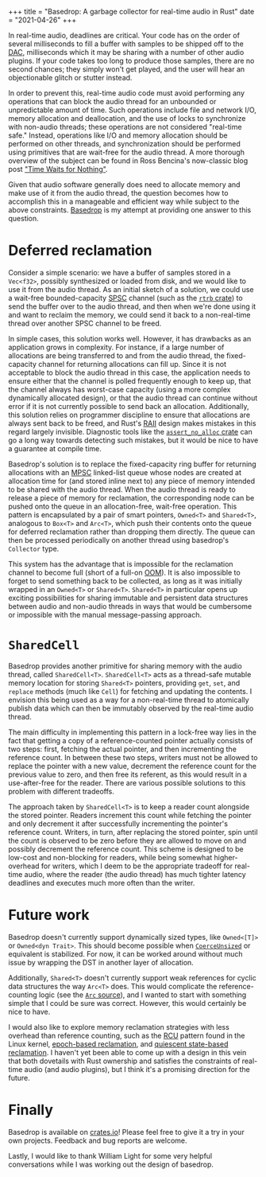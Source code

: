 +++
title = "Basedrop: A garbage collector for real-time audio in Rust"
date = "2021-04-26"
+++

In real-time audio, deadlines are critical. Your code has on the order of several milliseconds to fill a buffer with samples to be shipped off to the [DAC](https://en.wikipedia.org/wiki/Digital-to-analog_converter), milliseconds which it may be sharing with a number of other audio plugins. If your code takes too long to produce those samples, there are no second chances; they simply won't get played, and the user will hear an objectionable glitch or stutter instead.

In order to prevent this, real-time audio code must avoid performing any operations that can block the audio thread for an unbounded or unpredictable amount of time. Such operations include file and network I/O, memory allocation and deallocation, and the use of locks to synchronize with non-audio threads; these operations are not considered "real-time safe." Instead, operations like I/O and memory allocation should be performed on other threads, and synchronization should be performed using primitives that are wait-free for the audio thread. A more thorough overview of the subject can be found in Ross Bencina's now-classic blog post ["Time Waits for Nothing"](http://www.rossbencina.com/code/real-time-audio-programming-101-time-waits-for-nothing).

Given that audio software generally does need to allocate memory and make use of it from the audio thread, the question becomes how to accomplish this in a manageable and efficient way while subject to the above constraints. [Basedrop](https://github.com/glowcoil/basedrop) is my attempt at providing one answer to this question.

<!--excerpt-->

# Deferred reclamation

Consider a simple scenario: we have a buffer of samples stored in a `Vec<f32>`, possibly synthesized or loaded from disk, and we would like to use it from the audio thread. As an initial sketch of a solution, we could use a wait-free bounded-capacity [SPSC](http://www.1024cores.net/home/lock-free-algorithms/queues) channel (such as the [`rtrb` crate](https://crates.io/crates/rtrb)) to send the buffer over to the audio thread, and then when we're done using it and want to reclaim the memory, we could send it back to a non-real-time thread over another SPSC channel to be freed.

In simple cases, this solution works well. However, it has drawbacks as an application grows in complexity. For instance, if a large number of allocations are being transferred to and from the audio thread, the fixed-capacity channel for returning allocations can fill up. Since it is not acceptable to block the audio thread in this case, the application needs to ensure either that the channel is polled frequently enough to keep up, that the channel always has worst-case capacity (using a more complex dynamically allocated design), or that the audio thread can continue without error if it is not currently possible to send back an allocation. Additionally, this solution relies on programmer discipline to ensure that allocations are always sent back to be freed, and Rust's [RAII](https://en.wikipedia.org/wiki/Resource_acquisition_is_initialization) design makes mistakes in this regard largely invisible. Diagnostic tools like the [`assert_no_alloc` crate](https://crates.io/crates/assert_no_alloc) can go a long way towards detecting such mistakes, but it would be nice to have a guarantee at compile time.

Basedrop's solution is to replace the fixed-capacity ring buffer for returning allocations with an [MPSC](http://www.1024cores.net/home/lock-free-algorithms/queues) linked-list queue whose nodes are created at allocation time for (and stored inline next to) any piece of memory intended to be shared with the audio thread. When the audio thread is ready to release a piece of memory for reclamation, the corresponding node can be pushed onto the queue in an allocation-free, wait-free operation. This pattern is encapsulated by a pair of smart pointers, `Owned<T>` and `Shared<T>`, analogous to `Box<T>` and `Arc<T>`, which push their contents onto the queue for deferred reclamation rather than dropping them directly. The queue can then be processed periodically on another thread using basedrop's `Collector` type.

This system has the advantage that is impossible for the reclamation channel to become full (short of a full-on [OOM](https://en.wikipedia.org/wiki/Out_of_memory)). It is also impossible to forget to send something back to be collected, as long as it was initially wrapped in an `Owned<T>` or `Shared<T>`. `Shared<T>` in particular opens up exciting possibilities for sharing immutable and persistent data structures between audio and non-audio threads in ways that would be cumbersome or impossible with the manual message-passing approach.

# `SharedCell`

Basedrop provides another primitive for sharing memory with the audio thread, called `SharedCell<T>`. `SharedCell<T>` acts as a thread-safe mutable memory location for storing `Shared<T>` pointers, providing `get`, `set`, and `replace` methods (much like `Cell`) for fetching and updating the contents. I envision this being used as a way for a non-real-time thread to atomically publish data which can then be immutably observed by the real-time audio thread.

The main difficulty in implementing this pattern in a lock-free way lies in the fact that getting a copy of a reference-counted pointer actually consists of two steps: first, fetching the actual pointer, and then incrementing the reference count. In between these two steps, writers must not be allowed to replace the pointer with a new value, decrement the reference count for the previous value to zero, and then free its referent, as this would result in a use-after-free for the reader. There are various possible solutions to this problem with different tradeoffs.

The approach taken by `SharedCell<T>` is to keep a reader count alongside the stored pointer. Readers increment this count while fetching the pointer and only decrement it after successfully incrementing the pointer's reference count. Writers, in turn, after replacing the stored pointer, spin until the count is observed to be zero before they are allowed to move on and possibly decrement the reference count. This scheme is designed to be low-cost and non-blocking for readers, while being somewhat higher-overhead for writers, which I deem to be the appropriate tradeoff for real-time audio, where the reader (the audio thread) has much tighter latency deadlines and executes much more often than the writer.

# Future work

Basedrop doesn't currently support dynamically sized types, like `Owned<[T]>` or `Owned<dyn Trait>`. This should become possible when [`CoerceUnsized`](https://doc.rust-lang.org/nightly/core/ops/trait.CoerceUnsized.html) or equivalent is stabilized. For now, it can be worked around without much issue by wrapping the DST in another layer of allocation.

Additionally, `Shared<T>` doesn't currently support weak references for cyclic data structures the way `Arc<T>` does. This would complicate the reference-counting logic (see the [`Arc` source](https://github.com/rust-lang/rust/blob/5702cfa2551a56172a4e392aab4b494562242f35/library/alloc/src/sync.rs)), and I wanted to start with something simple that I could be sure was correct. However, this would certainly be nice to have.

I would also like to explore memory reclamation strategies with less overhead than reference counting, such as the [RCU](https://www.kernel.org/doc/html/latest/RCU/whatisRCU.html) pattern found in the Linux kernel, [epoch-based reclamation](https://www.cl.cam.ac.uk/techreports/UCAM-CL-TR-579.html), and [quiescent state-based reclamation](https://preshing.com/20160726/using-quiescent-states-to-reclaim-memory/). I haven't yet been able to come up with a design in this vein that both dovetails with Rust ownership and satisfies the constraints of real-time audio (and audio plugins), but I think it's a promising direction for the future.

# Finally

Basedrop is available on [crates.io](https://crates.io/crates/basedrop)! Please feel free to give it a try in your own projects. Feedback and bug reports are welcome.

Lastly, I would like to thank William Light for some very helpful conversations while I was working out the design of basedrop.
